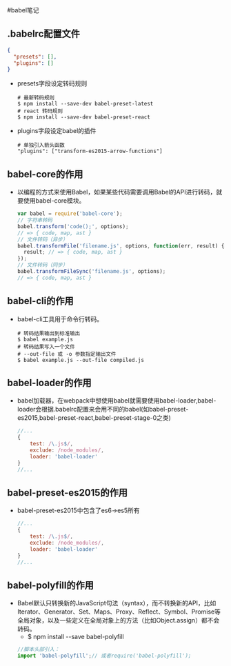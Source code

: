 #babel笔记

## .babelrc配置文件
```json
{
  "presets": [],
  "plugins": []
}
```
- presets字段设定转码规则
    ```shell
    # 最新转码规则
    $ npm install --save-dev babel-preset-latest
    # react 转码规则
    $ npm install --save-dev babel-preset-react
    ```
- plugins字段设定babel的插件
    ```shell
    # 单独引入箭头函数
    "plugins": ["transform-es2015-arrow-functions"]
    ```

## babel-core的作用
- 以编程的方式来使用Babel，如果某些代码需要调用Babel的API进行转码，就要使用babel-core模块。
    ```javascript
    var babel = require('babel-core');
    // 字符串转码
    babel.transform('code();', options);
    // => { code, map, ast }
    // 文件转码（异步）
    babel.transformFile('filename.js', options, function(err, result) {
      result; // => { code, map, ast }
    });
    // 文件转码（同步）
    babel.transformFileSync('filename.js', options);
    // => { code, map, ast }
    ```
     
## babel-cli的作用
- babel-cli工具用于命令行转码。
    ```shell
    # 转码结果输出到标准输出
    $ babel example.js  
    # 转码结果写入一个文件
    # --out-file 或 -o 参数指定输出文件
    $ babel example.js --out-file compiled.js
    ```
    
## babel-loader的作用
- babel加载器，在webpack中想使用babel就需要使用babel-loader,babel-loader会根据.babelrc配置来会用不同的babel(如babel-preset-es2015,babel-preset-react,babel-preset-stage-0之类)
    ```javascript
    //...
    {
        test: /\.js$/,
        exclude: /node_modules/,
        loader: 'babel-loader'
    }
    //...
    ```

## babel-preset-es2015的作用
- babel-preset-es2015中包含了es6->es5所有
    ```javascript
    //...
    {
        test: /\.js$/,
        exclude: /node_modules/,
        loader: 'babel-loader'
    }
    //...
    ```
## babel-polyfill的作用
- Babel默认只转换新的JavaScript句法（syntax），而不转换新的API，比如Iterator、Generator、Set、Maps、Proxy、Reflect、Symbol、Promise等全局对象，以及一些定义在全局对象上的方法（比如Object.assign）都不会转码。
    - $ npm install --save babel-polyfill
    ```javascript
    //脚本头部引入：
    import 'babel-polyfill';// 或者require('babel-polyfill');
    ```